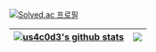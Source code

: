 <!--
**akamono312/akamono312** is a ✨ _special_ ✨ repository because its `README.md` (this file) appears on your GitHub profile.

Here are some ideas to get you started:

- 🔭 I’m currently working on ...
- 🌱 I’m currently learning ...
- 👯 I’m looking to collaborate on ...
- 🤔 I’m looking for help with ...
- 💬 Ask me about ...
- 📫 How to reach me: ...
- 😄 Pronouns: ...
- ⚡ Fun fact: ...
-->

[![Solved.ac 프로필](http://mazassumnida.wtf/api/v2/generate_badge?boj=akame312)](https://solved.ac/akame312)

| <a href="https://github.com/anuraghazra/github-readme-stats"><img align="center" src="https://github-readme-stats.vercel.app/api?username=us4c0d3&show_icons=true&include_all_commits=true&theme=buefy&hide_border=true" alt="us4c0d3's github stats" /></a> | <a href="https://github.com/anuraghazra/github-readme-stats"><img align="center" src="https://github-readme-stats.vercel.app/api/top-langs/?username=us4c0d3&layout=compact&theme=buefy&hide_border=true" /></a> |
| ------------- | ------------- |
